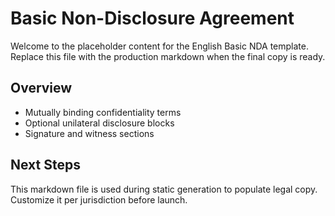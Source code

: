 # Basic Non-Disclosure Agreement

Welcome to the placeholder content for the English Basic NDA template. Replace this file with the production markdown when the final copy is ready.

## Overview
- Mutually binding confidentiality terms
- Optional unilateral disclosure blocks
- Signature and witness sections

## Next Steps
This markdown file is used during static generation to populate legal copy. Customize it per jurisdiction before launch.
